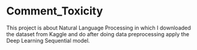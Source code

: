 # Comment_Toxicity
This project is about Natural Language Processing in which I downloaded the dataset from Kaggle and do after doing data preprocessing apply the Deep Learning Sequential model.
